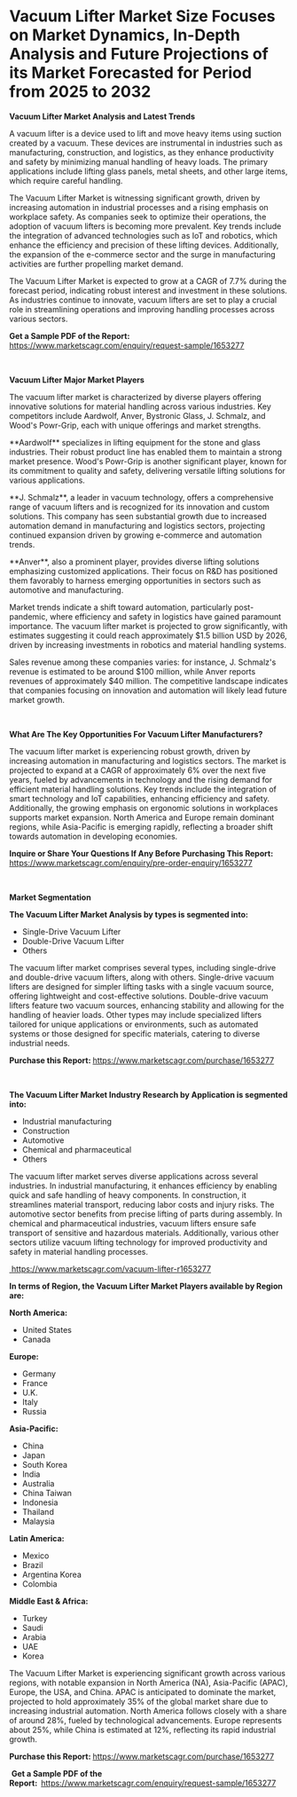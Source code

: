 <p><h1>Vacuum Lifter Market Size Focuses on Market Dynamics, In-Depth Analysis and Future Projections of its Market Forecasted for Period from 2025 to 2032</h1></p><p><strong>Vacuum Lifter Market Analysis and Latest Trends</strong></p>
<p><p>A vacuum lifter is a device used to lift and move heavy items using suction created by a vacuum. These devices are instrumental in industries such as manufacturing, construction, and logistics, as they enhance productivity and safety by minimizing manual handling of heavy loads. The primary applications include lifting glass panels, metal sheets, and other large items, which require careful handling.</p><p>The Vacuum Lifter Market is witnessing significant growth, driven by increasing automation in industrial processes and a rising emphasis on workplace safety. As companies seek to optimize their operations, the adoption of vacuum lifters is becoming more prevalent. Key trends include the integration of advanced technologies such as IoT and robotics, which enhance the efficiency and precision of these lifting devices. Additionally, the expansion of the e-commerce sector and the surge in manufacturing activities are further propelling market demand.</p><p>The Vacuum Lifter Market is expected to grow at a CAGR of 7.7% during the forecast period, indicating robust interest and investment in these solutions. As industries continue to innovate, vacuum lifters are set to play a crucial role in streamlining operations and improving handling processes across various sectors.</p></p>
<p><strong>Get a Sample PDF of the Report:&nbsp;</strong> <a href="https://www.marketscagr.com/enquiry/request-sample/1653277?utm_campaign=2678&utm_medium=2&utm_source=Github&utm_content=ia&utm_term=16042025&utm_id=vacuum-lifter">https://www.marketscagr.com/enquiry/request-sample/1653277</a></p>
<p>&nbsp;</p>
<p><strong>Vacuum Lifter Major Market Players</strong></p>
<p><p>The vacuum lifter market is characterized by diverse players offering innovative solutions for material handling across various industries. Key competitors include Aardwolf, Anver, Bystronic Glass, J. Schmalz, and Wood's Powr-Grip, each with unique offerings and market strengths.</p><p>**Aardwolf** specializes in lifting equipment for the stone and glass industries. Their robust product line has enabled them to maintain a strong market presence. Wood's Powr-Grip is another significant player, known for its commitment to quality and safety, delivering versatile lifting solutions for various applications.</p><p>**J. Schmalz**, a leader in vacuum technology, offers a comprehensive range of vacuum lifters and is recognized for its innovation and custom solutions. This company has seen substantial growth due to increased automation demand in manufacturing and logistics sectors, projecting continued expansion driven by growing e-commerce and automation trends.</p><p>**Anver**, also a prominent player, provides diverse lifting solutions emphasizing customized applications. Their focus on R&D has positioned them favorably to harness emerging opportunities in sectors such as automotive and manufacturing.</p><p>Market trends indicate a shift toward automation, particularly post-pandemic, where efficiency and safety in logistics have gained paramount importance. The vacuum lifter market is projected to grow significantly, with estimates suggesting it could reach approximately $1.5 billion USD by 2026, driven by increasing investments in robotics and material handling systems.</p><p>Sales revenue among these companies varies: for instance, J. Schmalz's revenue is estimated to be around $100 million, while Anver reports revenues of approximately $40 million. The competitive landscape indicates that companies focusing on innovation and automation will likely lead future market growth.</p></p>
<p>&nbsp;</p>
<p><strong>What Are The Key Opportunities For Vacuum Lifter Manufacturers?</strong></p>
<p><p>The vacuum lifter market is experiencing robust growth, driven by increasing automation in manufacturing and logistics sectors. The market is projected to expand at a CAGR of approximately 6% over the next five years, fueled by advancements in technology and the rising demand for efficient material handling solutions. Key trends include the integration of smart technology and IoT capabilities, enhancing efficiency and safety. Additionally, the growing emphasis on ergonomic solutions in workplaces supports market expansion. North America and Europe remain dominant regions, while Asia-Pacific is emerging rapidly, reflecting a broader shift towards automation in developing economies.</p></p>
<p><strong>Inquire or Share Your Questions If Any Before Purchasing This Report:</strong> <a href="https://www.marketscagr.com/enquiry/pre-order-enquiry/1653277?utm_campaign=2678&utm_medium=2&utm_source=Github&utm_content=ia&utm_term=16042025&utm_id=vacuum-lifter">https://www.marketscagr.com/enquiry/pre-order-enquiry/1653277</a></p>
<p>&nbsp;</p>
<p><strong>Market Segmentation</strong></p>
<p><strong>The Vacuum Lifter Market Analysis by types is segmented into:</strong></p>
<p><ul><li>Single-Drive Vacuum Lifter</li><li>Double-Drive Vacuum Lifter</li><li>Others</li></ul></p>
<p><p>The vacuum lifter market comprises several types, including single-drive and double-drive vacuum lifters, along with others. Single-drive vacuum lifters are designed for simpler lifting tasks with a single vacuum source, offering lightweight and cost-effective solutions. Double-drive vacuum lifters feature two vacuum sources, enhancing stability and allowing for the handling of heavier loads. Other types may include specialized lifters tailored for unique applications or environments, such as automated systems or those designed for specific materials, catering to diverse industrial needs.</p></p>
<p><strong>Purchase this Report:&nbsp;</strong><a href="https://www.marketscagr.com/purchase/1653277?utm_campaign=2678&utm_medium=2&utm_source=Github&utm_content=ia&utm_term=16042025&utm_id=vacuum-lifter">https://www.marketscagr.com/purchase/1653277</a></p>
<p>&nbsp;</p>
<p><strong>The Vacuum Lifter Market Industry Research by Application is segmented into:</strong></p>
<p><ul><li>Industrial manufacturing</li><li>Construction</li><li>Automotive</li><li>Chemical and pharmaceutical</li><li>Others</li></ul></p>
<p><p>The vacuum lifter market serves diverse applications across several industries. In industrial manufacturing, it enhances efficiency by enabling quick and safe handling of heavy components. In construction, it streamlines material transport, reducing labor costs and injury risks. The automotive sector benefits from precise lifting of parts during assembly. In chemical and pharmaceutical industries, vacuum lifters ensure safe transport of sensitive and hazardous materials. Additionally, various other sectors utilize vacuum lifting technology for improved productivity and safety in material handling processes.</p></p>
<p><a href="https://www.marketscagr.com/vacuum-lifter-r1653277?utm_campaign=2678&utm_medium=2&utm_source=Github&utm_content=ia&utm_term=16042025&utm_id=vacuum-lifter">&nbsp;https://www.marketscagr.com/vacuum-lifter-r1653277</a></p>
<p><strong>In terms of Region, the Vacuum Lifter Market Players available by Region are:</strong></p>
<p>
    <p> <strong> North America: </strong>
        <ul>
            <li>United States</li>
            <li>Canada</li>
        </ul>
        </p> 
    <p> <strong> Europe: </strong>
        <ul>
            <li>Germany</li>
            <li>France</li>
            <li>U.K.</li>
            <li>Italy</li>
            <li>Russia</li>
        </ul>
        </p> 
    <p> <strong> Asia-Pacific: </strong>
        <ul>
            <li>China</li>
            <li>Japan</li>
            <li>South Korea</li>
            <li>India</li>
            <li>Australia</li>
            <li>China Taiwan</li>
            <li>Indonesia</li>
            <li>Thailand</li>
            <li>Malaysia</li>
        </ul>
        </p> 
    <p> <strong> Latin America: </strong>
        <ul>
            <li>Mexico</li>
            <li>Brazil</li>
            <li>Argentina Korea</li>
            <li>Colombia</li>
        </ul>
        </p> 
    <p> <strong> Middle East & Africa: </strong>
        <ul>
            <li>Turkey</li>
            <li>Saudi</li>
            <li>Arabia</li>
            <li>UAE</li>
            <li>Korea</li>
        </ul>
    </p>
    </p>
<p><p>The Vacuum Lifter Market is experiencing significant growth across various regions, with notable expansion in North America (NA), Asia-Pacific (APAC), Europe, the USA, and China. APAC is anticipated to dominate the market, projected to hold approximately 35% of the global market share due to increasing industrial automation. North America follows closely with a share of around 28%, fueled by technological advancements. Europe represents about 25%, while China is estimated at 12%, reflecting its rapid industrial growth.</p></p>
<p><strong>Purchase this Report: </strong><a href="https://www.marketscagr.com/purchase/1653277?utm_campaign=2678&utm_medium=2&utm_source=Github&utm_content=ia&utm_term=16042025&utm_id=vacuum-lifter">https://www.marketscagr.com/purchase/1653277</a></p>
<p>&nbsp;<strong>Get a Sample PDF of the Report:&nbsp;&nbsp;</strong><a href="https://www.marketscagr.com/enquiry/request-sample/1653277?utm_campaign=2678&utm_medium=2&utm_source=Github&utm_content=ia&utm_term=16042025&utm_id=vacuum-lifter">https://www.marketscagr.com/enquiry/request-sample/1653277</a></p>
<p><strong></strong></p>
<p><p></p><p></p><p></p></p>
